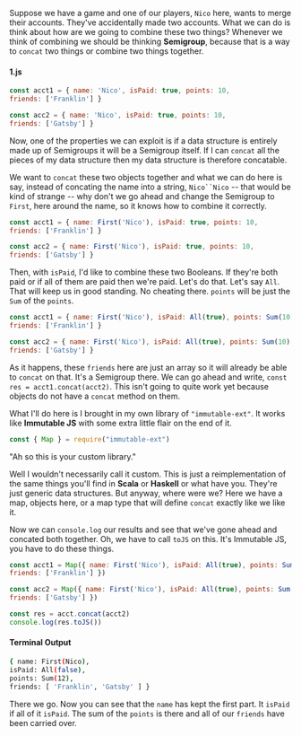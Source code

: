 Suppose we have a game and one of our players, `Nico` here, wants to merge their accounts. They've accidentally made two accounts. What we can do is think about how are we going to combine these two things? Whenever we think of combining we should be thinking **Semigroup**, because that is a way to `concat` two things or combine two things together.

#### 1.js
```javascript
const acct1 = { name: 'Nico', isPaid: true, points: 10,
friends: ['Franklin'] }

const acc2 = { name: 'Nico', isPaid: true, points: 10,
friends: ['Gatsby'] }
```

Now, one of the properties we can exploit is if a data structure is entirely made up of Semigroups it will be a Semigroup itself. If I can `concat` all the pieces of my data structure then my data structure is therefore concatable.

We want to `concat` these two objects together and what we can do here is say, instead of concating the name into a string, `Nico``Nico` -- that would be kind of strange -- why don't we go ahead and change the Semigroup to `First`, here around the name, so it knows how to combine it correctly.

```javascript
const acct1 = { name: First('Nico'), isPaid: true, points: 10,
friends: ['Franklin'] }

const acc2 = { name: First('Nico'), isPaid: true, points: 10,
friends: ['Gatsby'] }
```

Then, with `isPaid`, I'd like to combine these two Booleans. If they're both paid or if all of them are paid then we're paid. Let's do that. Let's say `All`. That will keep us in good standing. No cheating there. `points` will be just the `Sum` of the `points`.

```javascript
const acct1 = { name: First('Nico'), isPaid: All(true), points: Sum(10),
friends: ['Franklin'] }

const acc2 = { name: First('Nico'), isPaid: All(true), points: Sum(10),
friends: ['Gatsby'] }
```

As it happens, these `friends` here are just an array so it will already be able to `concat` on that. It's a Semigroup there. We can go ahead and write, `const res = acct1.concat(acct2)`. This isn't going to quite work yet because objects do not have a `concat` method on them.

What I'll do here is I brought in my own library of `"immutable-ext"`. It works like **Immutable JS** with some extra little flair on the end of it.

```javascript
const { Map } = require("immutable-ext")
``` 

"Ah so this is your custom library."

Well I wouldn't necessarily call it custom.
This is just a reimplementation of the same things you'll find in **Scala** or **Haskell** or what have you. They're just generic data structures. But anyway, where were we? Here we have a map, objects here, or a map type that will define `concat` exactly like we like it.

Now we can `console.log` our results and see that we've gone ahead and concated both together. Oh, we have to call `toJS` on this. It's Immutable JS, you have to do these things.

```javascript
const acct1 = Map({ name: First('Nico'), isPaid: All(true), points: Sum(10),
friends: ['Franklin'] })

const acc2 = Map({ name: First('Nico'), isPaid: All(true), points: Sum(10),
friends: ['Gatsby'] })

const res = acct.concat(acct2)
console.log(res.toJS())
```

#### Terminal Output
```bash
{ name: First(Nico),
isPaid: All(false),
points: Sum(12),
friends: [ 'Franklin', 'Gatsby' ] }
```

There we go. Now you can see that the `name` has kept the first part. It `isPaid` if all of it `isPaid`. The sum of the `points` is there and all of our `friends` have been carried over.